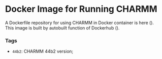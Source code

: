 # Docker Image for Running CHARMM

A Dockerfile repository for using CHARMM in Docker container is here (). This image is built by autobuilt function of Dockerhub ().

### Tags
- `44b2`: CHARMM 44b2 version;

